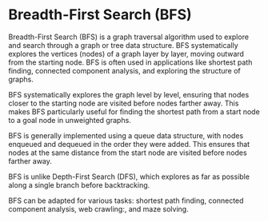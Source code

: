 # Breadth-First Search (BFS)

Breadth-First Search (BFS) is a graph traversal algorithm used to explore and search through a graph or tree data structure. BFS systematically explores the vertices (nodes) of a graph layer by layer, moving outward from the starting node. BFS is often used in applications like shortest path finding, connected component analysis, and exploring the structure of graphs.

BFS systematically explores the graph level by level, ensuring that nodes closer to the starting node are visited before nodes farther away. This makes BFS particularly useful for finding the shortest path from a start node to a goal node in unweighted graphs.

BFS is generally implemented using a queue data structure, with nodes enqueued and dequeued in the order they were added. This ensures that nodes at the same distance from the start node are visited before nodes farther away.

BFS is unlike Depth-First Search (DFS), which explores as far as possible along a single branch before backtracking. 

BFS can be adapted for various tasks: shortest path finding, connected component analysis, web crawling:, and maze solving.

